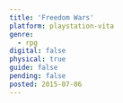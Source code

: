```yaml
---
title: 'Freedom Wars'
platform: playstation-vita
genre:
  - rpg
digital: false
physical: true
guide: false
pending: false
posted: 2015-07-06
---
```

